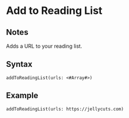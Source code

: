 # Add to Reading List
## Notes
Adds a URL to your reading list.
## Syntax
```
addToReadingList(urls: <#Array#>)
```
## Example
```
addToReadingList(urls: https://jellycuts.com)
```